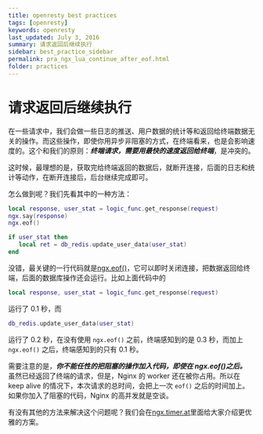 ```yaml
---
title: openresty best practices
tags: [openresty]
keywords: openresty
last_updated: July 3, 2016
summary: 请求返回后继续执行
sidebar: best_practice_sidebar
permalink: pra_ngx_lua_continue_after_eof.html
folder: practices
---
```

# 请求返回后继续执行

在一些请求中，我们会做一些日志的推送、用户数据的统计等和返回给终端数据无关的操作。而这些操作，即使你用异步非阻塞的方式，在终端看来，也是会影响速度的。这个和我们的原则：***终端请求，需要用最快的速度返回给终端***，是冲突的。

这时候，最理想的是，获取完给终端返回的数据后，就断开连接，后面的日志和统计等动作，在断开连接后，后台继续完成即可。

怎么做到呢？我们先看其中的一种方法：

```lua
local response, user_stat = logic_func.get_response(request)
ngx.say(response)
ngx.eof()

if user_stat then
   local ret = db_redis.update_user_data(user_stat)
end
```
没错，最关键的一行代码就是[ngx.eof()](https://github.com/openresty/lua-nginx-module#ngxeof)，它可以即时关闭连接，把数据返回给终端，后面的数据库操作还会运行。比如上面代码中的
```lua
local response, user_stat = logic_func.get_response(request)
```
运行了 0.1 秒，而
```lua
db_redis.update_user_data(user_stat)
```
运行了 0.2 秒，在没有使用 `ngx.eof()` 之前，终端感知到的是 0.3 秒，而加上 `ngx.eof()` 之后，终端感知到的只有 0.1 秒。

需要注意的是，***你不能任性的把阻塞的操作加入代码，即使在 ngx.eof()之后。*** 虽然已经返回了终端的请求，但是，Nginx 的 worker 还在被你占用。所以在 keep alive 的情况下，本次请求的总时间，会把上一次 `eof()` 之后的时间加上。
如果你加入了阻塞的代码，Nginx 的高并发就是空谈。

有没有其他的方法来解决这个问题呢？我们会在[ngx.timer.at](../ngx_lua/timer.md)里面给大家介绍更优雅的方案。
